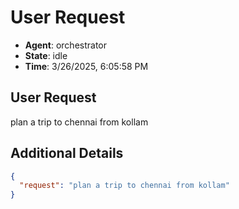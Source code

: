 # User Request

- **Agent**: orchestrator
- **State**: idle
- **Time**: 3/26/2025, 6:05:58 PM

## User Request

plan a trip to chennai from kollam

## Additional Details

```json
{
  "request": "plan a trip to chennai from kollam"
}
```


